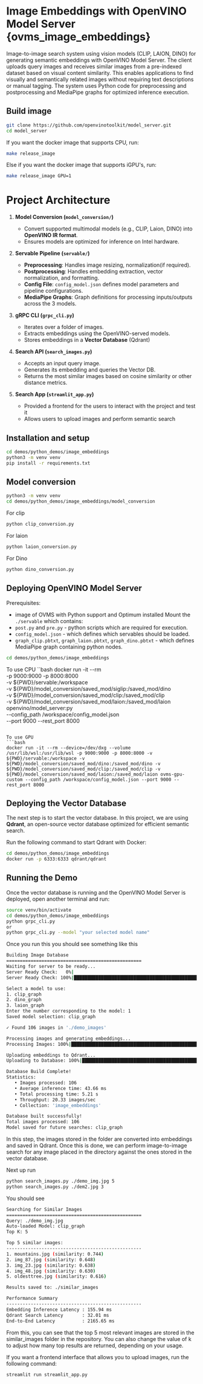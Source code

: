 # Image Embeddings with OpenVINO Model Server {ovms_image_embeddings}

Image-to-image search system using vision models (CLIP, LAION, DINO) for generating semantic embeddings with OpenVINO Model Server. The client uploads query images and receives similar images from a pre-indexed dataset based on visual content similarity. This enables applications to find visually and semantically related images without requiring text descriptions or manual tagging. The system uses Python code for preprocessing and postprocessing and MediaPipe graphs for optimized inference execution.

## Build image

```bash
git clone https://github.com/openvinotoolkit/model_server.git
cd model_server
```

If you want the docker image that supports CPU, run:

```bash
make release_image
```

Else if you want the docker image that supports iGPU's, run:
```bash
make release_image GPU=1
```

# Project Architecture

1. **Model Conversion (`model_conversion/`)**
   - Convert supported multimodal models (e.g., CLIP, Laion, DINO) into **OpenVINO IR format**.
   - Ensures models are optimized for inference on Intel hardware.

2. **Servable Pipeline (`servable/`)**
   - **Preprocessing**: Handles image resizing, normalization(if required).
   - **Postprocessing**: Handles embedding extraction, vector normalization, and formatting.
   - **Config File**: `config_model.json` defines model parameters and pipeline configurations.
   - **MediaPipe Graphs**: Graph definitions for processing inputs/outputs across the 3 models.

3. **gRPC CLI (`grpc_cli.py`)**
   - Iterates over a folder of images.
   - Extracts embeddings using the OpenVINO-served models.
   - Stores embeddings in a **Vector Database** (Qdrant)

4. **Search API (`search_images.py`)**
   - Accepts an input query image.
   - Generates its embedding and queries the Vector DB.
   - Returns the most similar images based on cosine similarity or other distance metrics.

5. **Search App (`streamlit_app.py`)**
   - Provided a frontend for the users to interact with the project and test it
   - Allows users to upload images and perform semantic search


## Installation and setup

```bash
cd demos/python_demos/image_embeddings
python3 -m venv venv
pip install -r requirements.txt
```


## Model conversion
```bash
python3 -m venv venv
cd demos/python_demos/image_embeddings/model_conversion
```

For clip
```bash
python clip_conversion.py
```

For laion
```bash
python laion_conversion.py
```

For Dino
```bash
python dino_conversion.py
```

## Deploying OpenVINO Model Server
Prerequisites:
-  image of OVMS with Python support and Optimum installed
Mount the `./servable` which contains:
- `post.py` and `pre.py` - python scripts which are required for execution.
- `config_model.json` - which defines which servables should be loaded.
- `graph_clip.pbtxt`, `graph_laion.pbtxt`, `graph_dino.pbtxt` - which defines MediaPipe graph containing python nodes.


```bash
cd demos/python_demos/image_embeddings
```


To use CPU
``bash
docker run -it --rm \
-p 9000:9000 -p 8000:8000 \
-v ${PWD}/servable:/workspace \
-v ${PWD}/model_conversion/saved_mod/siglip:/saved_mod/dino \
-v ${PWD}/model_conversion/saved_mod/clip:/saved_mod/clip \
-v ${PWD}/model_conversion/saved_mod/laion:/saved_mod/laion \
openvino/model_server:py \
--config_path /workspace/config_model.json \
--port 9000 --rest_port 8000

```

To use GPU
```bash
docker run -it --rm --device=/dev/dxg --volume /usr/lib/wsl:/usr/lib/wsl -p 9000:9000 -p 8000:8000 -v ${PWD}/servable:/workspace -v ${PWD}/model_conversion/saved_mod/dino:/saved_mod/dino -v ${PWD}/model_conversion/saved_mod/clip:/saved_mod/clip -v ${PWD}/model_conversion/saved_mod/laion:/saved_mod/laion ovms-gpu-custom --config_path /workspace/config_model.json --port 9000 --rest_port 8000
```

## Deploying the Vector Database

The next step is to start the vector database. In this project, we are using **Qdrant**, an open-source vector database optimized for efficient semantic search.

Run the following command to start Qdrant with Docker:

```bash
cd demos/python_demos/image_embeddings
docker run -p 6333:6333 qdrant/qdrant
```

## Running the Demo

Once the vector database is running and the OpenVINO Model Server is deployed, open another terminal and run:

```bash
source venv/bin/activate
cd demos/python_demos/image_embeddings
python grpc_cli.py
or
python grpc_cli.py --model "your selected model name"
```
Once you run this you should see something like this
```bash
Building Image Database
==================================================
Waiting for server to be ready...
Server Ready Check:   0%|                                                                                                                             | 0/15 [00:00<?, ?sec/s]Server is ready!
Server Ready Check: 100%|███████████████████████████████████████████████████████████████████████████████████████████████████████████████████| 15/15 [00:00<00:00, 207.60sec/s]

Select a model to use:
1. clip_graph
2. dino_graph
3. laion_graph
Enter the number corresponding to the model: 1
Saved model selection: clip_graph

✓ Found 106 images in './demo_images'

Processing images and generating embeddings...
Processing Images: 100%|███████████████████████████████████████████████████████████████████████████████████████████████████████████████████| 106/106 [00:05<00:00, 20.61img/s]

Uploading embeddings to Qdrant...
Uploading to Database: 100%|█████████████████████████████████████████████████████████████████████████████████████████████████████████████████| 1/1 [00:00<00:00, 16.28batch/s]

Database Build Complete!
Statistics:
   • Images processed: 106
   • Average inference time: 43.66 ms
   • Total processing time: 5.21 s
   • Throughput: 20.33 images/sec
   • Collection: 'image_embeddings'

Database built successfully!
Total images processed: 106
Model saved for future searches: clip_graph
```

In this step, the images stored in the folder are converted into embeddings and saved in Qdrant. Once this is done, we can perform image-to-image search for any image placed in the directory against the ones stored in the vector database.

Next up run
```bash
python search_images.py ./demo_img.jpg 5
python search_images.py ./dem2.jpg 3
```
You should see
```bash
Searching for Similar Images
==================================================
Query: ./demo_img.jpg
Auto-loaded Model: clip_graph
Top K: 5

Top 5 similar images:
--------------------------------------------------
1. mountains.jpg (similarity: 0.744)
2. img_87.jpg (similarity: 0.648)
3. img_23.jpg (similarity: 0.638)
4. img_48.jpg (similarity: 0.630)
5. oldesttree.jpg (similarity: 0.616)

Results saved to: ./similar_images

Performance Summary
--------------------------------------------------
Embedding Inference Latency : 155.94 ms
Qdrant Search Latency       : 32.01 ms
End-to-End Latency          : 2165.65 ms
```
From this, you can see that the top 5 most relevant images are stored in the similar_images folder in the repository. You can also change the value of k to adjust how many top results are returned, depending on your usage.

If you want a frontend interface that allows you to upload images, run the following command:

```bash
streamlit run streamlit_app.py
```